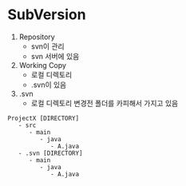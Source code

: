 # SubVersion

1. Repository
    - svn이 관리
    - svn 서버에 있음
2. Working Copy
    - 로컬 디렉토리
    - .svn이 있음
3. .svn
   - 로컬 디렉토리 변경전 폴더를 카피해서 가지고 있음

```
ProjectX [DIRECTORY]
   - src
      - main
         - java
            - A.java
   - .svn [DIRECTORY]
      - main
         - java
            - A.java
```



